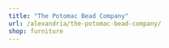 ```yaml
---
title: "The Potomac Bead Company"
url: /alexandria/the-potomac-bead-company/
shop: furniture
---
```

